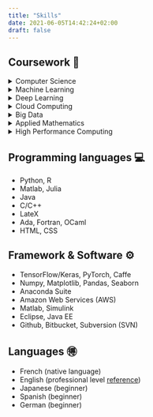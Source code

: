 ```yaml
---
title: "Skills"
date: 2021-06-05T14:42:24+02:00
draft: false
---
```


## Coursework :open_book:

<details>
    <summary>Computer Science</summary>

    1. Software programming
    2. Distributed programming
    3. OS, Networks & Security
    4. Web programming

</details>


<details>
    <summary>Machine Learning</summary>

    1. Supervised Learning
        - Linear models
        - Support Vector Machines
        - Decisions Trees
        - Random Forests
        - Ensemble Learning
        
    2. Unsupervised Learning
        - Clustering (K-means, Gaussian mixtures)
        - PCA (Linear, Kernel, Sparse)
        - Self-Organizing Maps

</details>

<details>
    <summary>Deep Learning</summary>

    1. Neural Networks (ANN, DNN, CNN, RNN, GAN, Auto-Encoders)
    2. Computer Vision
    3. Natural Language Processing
    4. Representation & Generative Learning
    5. Reinforcement Learning
</details>

<details>
    <summary>Cloud Computing</summary>

    1. Amazon Web Services (Sagemaker, S3, EC2)
    2. Docker
    3. Kubernetes
</details>

<details>
    <summary>Big Data</summary>

    1. Hadoop
    2. Spark
    3. SQL

</details>


<details>
    <summary>Applied Mathematics</summary>

    1. Statistics & Probabilities
    2. Optimization
    3. Bayesian Analysis
    4. Data Assimilation
    5. Numerical Optimization
    6. Operations Research (simplex, game theory, simulated annealing, genetic algorithm)
    7. Optimal Control
    8. Graph Theory
    9. Partial Differential Equations (finite elements/difference method)

</details>


<details>
    <summary>High Performance Computing</summary>

    1. Linear Programming
    2. Iterative Methods for Linear Algebra
    3. Large Scale Sparse Linear Algebra
    4. Distributed & Parallel Programming
    5. OpenMP

</details>

## Programming languages :computer:

- Python, R
- Matlab, Julia
- Java
- C/C++
- LateX
- Ada, Fortran, OCaml
- HTML, CSS

## Framework & Software :gear:

- TensorFlow/Keras, PyTorch, Caffe
- Numpy, Matplotlib, Pandas, Seaborn
- Anaconda Suite
- Amazon Web Services (AWS)
- Matlab, Simulink
- Eclipse, Java EE
- Github, Bitbucket, Subversion (SVN)

## Languages :ideograph_advantage:

- French (native language)
- English (professional level [reference](https://drive.google.com/file/d/1XufPQR8Mtqk5T4vrrYjGwiLKKoq0N6Ou/view?usp=sharing))
- Japanese (beginner)
- Spanish (beginner)
- German (beginner)
